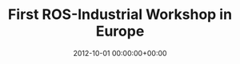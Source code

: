 ---
date: 2012-10-01 00:00:00+00:00
branch: Europe
title: First ROS-Industrial Workshop in Europe
description: Fraunhofer IPA organised the first workshop dicussing the usage of ROS in industrial use cases and protoyping the European ROS-Industrial initiative. 
---